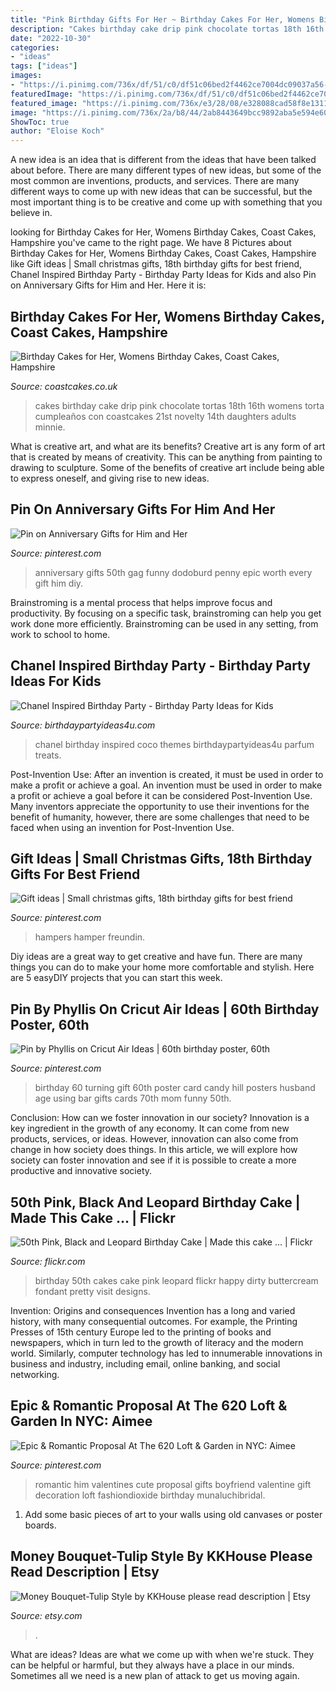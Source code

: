 ```yaml
---
title: "Pink Birthday Gifts For Her ~ Birthday Cakes For Her, Womens Birthday Cakes, Coast Cakes, Hampshire"
description: "Cakes birthday cake drip pink chocolate tortas 18th 16th womens torta cumpleaños con coastcakes 21st novelty 14th daughters adults minnie"
date: "2022-10-30"
categories:
- "ideas"
tags: ["ideas"]
images:
- "https://i.pinimg.com/736x/df/51/c0/df51c06bed2f4462ce7004dc09037a56--cricut-explore-project-ideas.jpg"
featuredImage: "https://i.pinimg.com/736x/df/51/c0/df51c06bed2f4462ce7004dc09037a56--cricut-explore-project-ideas.jpg"
featured_image: "https://i.pinimg.com/736x/e3/28/08/e328088cad58f8e131122158914008d0.jpg"
image: "https://i.pinimg.com/736x/2a/b8/44/2ab8443649bcc9892aba5e594e60a325--romantic-proposal-the-loft.jpg"
ShowToc: true
author: "Eloise Koch"
---
```



A new idea is an idea that is different from the ideas that have been talked about before. There are many different types of new ideas, but some of the most common are inventions, products, and services. There are many different ways to come up with new ideas that can be successful, but the most important thing is to be creative and come up with something that you believe in.

	

		
looking for Birthday Cakes for Her, Womens Birthday Cakes, Coast Cakes, Hampshire you've came to the right page. We have 8 Pictures about Birthday Cakes for Her, Womens Birthday Cakes, Coast Cakes, Hampshire like Gift ideas | Small christmas gifts, 18th birthday gifts for best friend, Chanel Inspired Birthday Party - Birthday Party Ideas for Kids and also Pin on Anniversary Gifts for Him and Her. Here it is:
		
    
## Birthday Cakes For Her, Womens Birthday Cakes, Coast Cakes, Hampshire

<img loading=lazy src="http://www.coastcakes.co.uk/wp-content/uploads/2013/11/Picture-36778s.jpg" onerror="this.onerror=null;this.src='https://tse1.mm.bing.net/th?id=OIP.f_ucNGJuIvXXCe8CWtAeqwHaLj&amp;pid=15.1';" alt="Birthday Cakes for Her, Womens Birthday Cakes, Coast Cakes, Hampshire">

_Source: coastcakes.co.uk_

>cakes birthday cake drip pink chocolate tortas 18th 16th womens torta cumpleaños con coastcakes 21st novelty 14th daughters adults minnie. 

	

What is creative art, and what are its benefits?
Creative art is any form of art that is created by means of creativity. This can be anything from painting to drawing to sculpture. Some of the benefits of creative art include being able to express oneself, and giving rise to new ideas.

    
## Pin On Anniversary Gifts For Him And Her

<img loading=lazy src="https://i.pinimg.com/736x/e3/28/08/e328088cad58f8e131122158914008d0.jpg" onerror="this.onerror=null;this.src='https://tse2.mm.bing.net/th?id=OIP.4hg3hgWmFiQGX6aqdwUhxgHaOV&amp;pid=15.1';" alt="Pin on Anniversary Gifts for Him and Her">

_Source: pinterest.com_

>anniversary gifts 50th gag funny dodoburd penny epic worth every gift him diy. 

	

Brainstroming is a mental process that helps improve focus and productivity. By focusing on a specific task, brainstroming can help you get work done more efficiently. Brainstroming can be used in any setting, from work to school to home.

    
## Chanel Inspired Birthday Party - Birthday Party Ideas For Kids

<img loading=lazy src="https://www.birthdaypartyideas4u.com/wp-content/uploads/2015/12/COCO-Chanel-inspired-birthday-party-parfum-treats-550x733.jpg" onerror="this.onerror=null;this.src='https://tse3.mm.bing.net/th?id=OIP.CMYJuYMg_mH1TScYt118MwHaJ3&amp;pid=15.1';" alt="Chanel Inspired Birthday Party - Birthday Party Ideas for Kids">

_Source: birthdaypartyideas4u.com_

>chanel birthday inspired coco themes birthdaypartyideas4u parfum treats. 

	

Post-Invention Use: After an invention is created, it must be used in order to make a profit or achieve a goal.
An invention must be used in order to make a profit or achieve a goal before it can be considered Post-Invention Use. Many inventors appreciate the opportunity to use their inventions for the benefit of humanity, however, there are some challenges that need to be faced when using an invention for Post-Invention Use.

    
## Gift Ideas | Small Christmas Gifts, 18th Birthday Gifts For Best Friend

<img loading=lazy src="https://i.pinimg.com/736x/b7/4a/32/b74a324ed2f9a898922b5e80cd6e2fc7.jpg" onerror="this.onerror=null;this.src='https://tse4.mm.bing.net/th?id=OIP.9sxD3iWElTuAW5Hv2ojIqwHaJ3&amp;pid=15.1';" alt="Gift ideas | Small christmas gifts, 18th birthday gifts for best friend">

_Source: pinterest.com_

>hampers hamper freundin. 

	

Diy ideas are a great way to get creative and have fun. There are many things you can do to make your home more comfortable and stylish. Here are 5 easyDIY projects that you can start this week.

    
## Pin By Phyllis On Cricut Air Ideas | 60th Birthday Poster, 60th

<img loading=lazy src="https://i.pinimg.com/736x/df/51/c0/df51c06bed2f4462ce7004dc09037a56--cricut-explore-project-ideas.jpg" onerror="this.onerror=null;this.src='https://tse1.mm.bing.net/th?id=OIP.NuIbDpdFoTnhWHh2kU26MAHaJ4&amp;pid=15.1';" alt="Pin by Phyllis on Cricut Air Ideas | 60th birthday poster, 60th">

_Source: pinterest.com_

>birthday 60 turning gift 60th poster card candy hill posters husband age using bar gifts cards 70th mom funny 50th. 

	

Conclusion: How can we foster innovation in our society?
Innovation is a key ingredient in the growth of any economy. It can come from new products, services, or ideas. However, innovation can also come from change in how society does things. In this article, we will explore how society can foster innovation and see if it is possible to create a more productive and innovative society.

    
## 50th Pink, Black And Leopard Birthday Cake | Made This Cake … | Flickr

<img loading=lazy src="https://c2.staticflickr.com/6/5154/5801430694_d5e77d6824_b.jpg" onerror="this.onerror=null;this.src='https://tse3.mm.bing.net/th?id=OIP.6Q7p5StwJjLK16hDAwz7kwHaLG&amp;pid=15.1';" alt="50th Pink, Black and Leopard Birthday Cake | Made this cake … | Flickr">

_Source: flickr.com_

>birthday 50th cakes cake pink leopard flickr happy dirty buttercream fondant pretty visit designs. 

	

Invention: Origins and consequences
Invention has a long and varied history, with many consequential outcomes. For example, the Printing Presses of 15th century Europe led to the printing of books and newspapers, which in turn led to the growth of literacy and the modern world. Similarly, computer technology has led to innumerable innovations in business and industry, including email, online banking, and social networking.

    
## Epic &amp; Romantic Proposal At The 620 Loft &amp; Garden In NYC: Aimee

<img loading=lazy src="https://i.pinimg.com/736x/2a/b8/44/2ab8443649bcc9892aba5e594e60a325--romantic-proposal-the-loft.jpg" onerror="this.onerror=null;this.src='https://tse2.mm.bing.net/th?id=OIP.yF-lHG27StpRAkDWbkhvdAHaLH&amp;pid=15.1';" alt="Epic &amp; Romantic Proposal At The 620 Loft &amp; Garden in NYC: Aimee">

_Source: pinterest.com_

>romantic him valentines cute proposal gifts boyfriend valentine gift decoration loft fashiondioxide birthday munaluchibridal. 

	

1) Add some basic pieces of art to your walls using old canvases or poster boards.

    
## Money Bouquet-Tulip Style By KKHouse Please Read Description | Etsy

<img loading=lazy src="https://i.etsystatic.com/16085960/r/il/249161/3102607893/il_1588xN.3102607893_nhi8.jpg" onerror="this.onerror=null;this.src='https://tse2.mm.bing.net/th?id=OIP.UA_cRLIPwHSALbHCEDrg9gHaKm&amp;pid=15.1';" alt="Money Bouquet-Tulip Style by KKHouse please read description | Etsy">

_Source: etsy.com_

>. 

	

What are ideas?
Ideas are what we come up with when we're stuck. They can be helpful or harmful, but they always have a place in our minds. Sometimes all we need is a new plan of attack to get us moving again.

